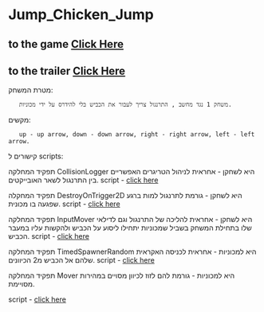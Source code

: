 # Jump_Chicken_Jump

## to the game [Click Here](https://videogameteam3.itch.io/chicken-jump)

## to the trailer [Click Here](https://youtu.be/1-Exugukcr0)


מטרת המשחק:

       משחק 1 נגד מחשב , התרנגול צריך לעבור את הכביש בלי להידרס על ידי מכוניות.

מקשים:

       up - up arrow, down - down arrow, right - right arrow, left - left arrow.
קישורים ל scripts:

תפקיד המחלקה CollisionLogger היא לשחקן - אחראית לניהול הטריגרים האפשריים בין התרנגול לשאר האובייקטים.
script - [click here](https://github.com/EladLaster/Jump_Chicken_Jump/blob/main/Assets/Scripts/CollisionLogger.cs)

תפקיד המחקלה DestroyOnTrigger2D היא לשחקן - גורמת לתרנגול למות ברגע שפגעה בו מכונית.
script - [click here](https://github.com/EladLaster/Jump_Chicken_Jump/blob/main/Assets/Scripts/DestroyOnTrigger2D.cs)

תפקיד המחלקה InputMover היא לשחקן - אחראית להליכה של התרנגול וגם לדילאי שלו בתחילת המשחק בשביל שמכוניות יתחילו ליסוע על הכביש ולהקשות עליו במעבר הכביש.
script - [click here](https://github.com/EladLaster/Jump_Chicken_Jump/blob/main/Assets/Scripts/InputMover.cs)

תפקיד המחלקה TimedSpawnerRandom היא למכוניות - אחראית לכניסה האקראית שלהם אל הכביש מ2 הכיוונים.
script - [click here](https://github.com/EladLaster/Jump_Chicken_Jump/blob/main/Assets/Scripts/TimedSpawnerRandom.cs)


תפקיד המחלקה Mover היא למכוניות - גורמת להם לזוז לכיוון מסויים במהירות מסויימת.

script - [click here](https://github.com/EladLaster/Jump_Chicken_Jump/blob/main/Assets/Scripts/Mover.cs)
